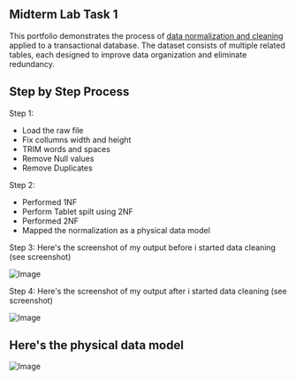 ## Midterm Lab Task 1
This portfolio demonstrates the process of [data normalization and cleaning](MDT1%/mdttask1.md) applied to a transactional database. The dataset consists of multiple related tables, each designed to improve data organization and eliminate redundancy.

## Step by Step Process
Step 1:
- Load the raw file
- Fix collumns width and height
- TRIM words and spaces
- Remove Null values
- Remove Duplicates

Step 2:
- Performed 1NF
- Perform Tablet spilt using 2NF
- Performed 2NF
- Mapped the normalization as a physical data model


Step 3: Here's the screenshot of my output before i started data cleaning (see screenshot)

![Image](https://github.com/user-attachments/assets/3cf0a6c8-9a9e-4396-a111-14d8be6af0f2)


Step 4: Here's the screenshot of my output after i started data cleaning (see screenshot)

![Image](https://github.com/user-attachments/assets/9daf38c7-759e-48ee-8403-af19cdfa2af1)

## Here's the physical data model

![Image](https://github.com/user-attachments/assets/105f7e3d-6e12-4af5-b09f-66e0428a5105)
